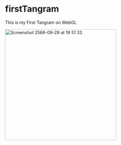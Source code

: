 # firstTangram

This is my First Tangram on WebGL


<img width="364" alt="Screenshot 2566-09-29 at 19 51 33" src="https://github.com/FirstPasit/firstTangram/assets/65065011/4a127c4a-f794-44a4-b831-0c34d804ee6c">
